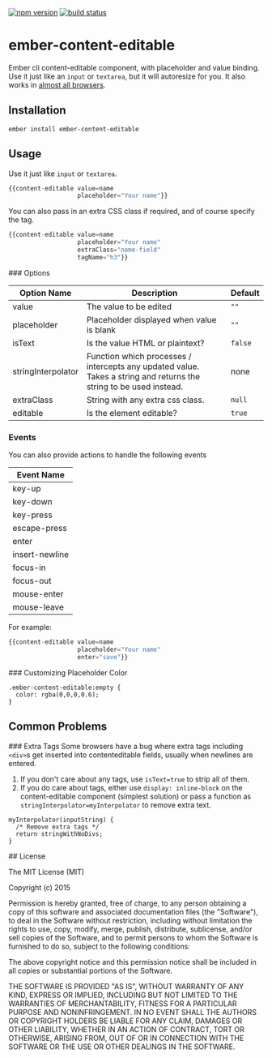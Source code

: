 [![npm version](https://badge.fury.io/js/ember-content-editable.svg)](http://badge.fury.io/js/ember-content-editable)
[![build status](https://travis-ci.org/AddJam/ember-content-editable.svg)](https://travis-ci.org/AddJam/ember-content-editable)

# ember-content-editable

Ember cli content-editable component, with placeholder and value binding. Use it just like an `input` or `textarea`, but it will autoresize for you. It also works in [almost all browsers](http://caniuse.com/contenteditable).

## Installation

`ember install ember-content-editable`

## Usage

Use it just like `input` or `textarea`.

```javascript
{{content-editable value=name
                   placeholder="Your name"}}
```

You can also pass in an extra CSS class if required, and of course specify the tag.

```javascript
{{content-editable value=name
                   placeholder="Your name"
                   extraClass="name-field"
                   tagName="h3"}}
```

### Options

Option Name          | Description                                    | Default
---------------------|------------------------------------------------|---------
value                | The value to be edited                         | `""`
placeholder          | Placeholder displayed when value is blank      | `""`
isText               | Is the value HTML or plaintext?                | `false`
stringInterpolator   | Function which processes / intercepts any updated value. Takes a string and returns the  string to be used instead.           | none
extraClass           | String with any extra css class.               | `null`
editable             | Is the element editable?                       | `true`

### Events
You can also provide actions to handle the following events

| Event Name     |
|----------------|
| key-up         |
| key-down       |
| key-press      |
| escape-press   |
| enter          |
| insert-newline |
| focus-in       |
| focus-out      |
| mouse-enter    |
| mouse-leave    |

For example:
```javascript
{{content-editable value=name
                   placeholder="Your name"
                   enter="save"}}
```

### Customizing Placeholder Color
```
.ember-content-editable:empty {
  color: rgba(0,0,0,0.6);
}
```

## Common Problems

### Extra Tags
Some browsers have a bug where extra tags including `<div>`s get inserted into contenteditable fields, usually when newlines are entered.

1) If you don't care about any tags, use `isText=true` to strip all of them.  
2) If you do care about tags, either use `display: inline-block` on the content-editable component (simplest solution) or pass a function as `stringInterpolator=myInterpolator` to remove extra text.

```
myInterpolator(inputString) {
  /* Remove extra tags */
  return stringWithNoDivs;
}
```

## License

The MIT License (MIT)

Copyright (c) 2015

Permission is hereby granted, free of charge, to any person obtaining a copy of this software and associated documentation files (the "Software"), to deal in the Software without restriction, including without limitation the rights to use, copy, modify, merge, publish, distribute, sublicense, and/or sell copies of the Software, and to permit persons to whom the Software is furnished to do so, subject to the following conditions:

The above copyright notice and this permission notice shall be included in all copies or substantial portions of the Software.

THE SOFTWARE IS PROVIDED "AS IS", WITHOUT WARRANTY OF ANY KIND, EXPRESS OR IMPLIED, INCLUDING BUT NOT LIMITED TO THE WARRANTIES OF MERCHANTABILITY, FITNESS FOR A PARTICULAR PURPOSE AND NONINFRINGEMENT. IN NO EVENT SHALL THE AUTHORS OR COPYRIGHT HOLDERS BE LIABLE FOR ANY CLAIM, DAMAGES OR OTHER LIABILITY, WHETHER IN AN ACTION OF CONTRACT, TORT OR OTHERWISE, ARISING FROM, OUT OF OR IN CONNECTION WITH THE SOFTWARE OR THE USE OR OTHER DEALINGS IN THE SOFTWARE.
